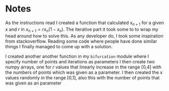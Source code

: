 # Notes

As the instructions read I created a function that calculated $x_{n+1}$
for a given $x$ and $r$ in $x_{n+1}=rx_{n}(1-x_{n})$. The iterative part
it took some to to wrap my head around how to solve this. As any developer
do, I took some inspiration from stackoverflow. Reading some code where 
people have done similar things I finally managed to come up with a solution.

I created another another function in my `bifurcation` module where I specify
number of points and iterations as parameters I then create two numpy arrays,
one for $r$ values that linearly increase  in the range [0,4] with the numbers 
of points which was given as a parameter. I then created the $x$ values randomly
in the range [0,1], also this with the number of points that was given as an parameter



